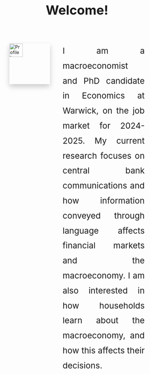 <div align="center">
  <p style="font-size: 40px; font-weight:bold;">Welcome!</p>
</div>

<div style="display: flex; align-items: flex-start; justify-content: center; gap: 40px; padding: 40px; max-width: 1200px; margin: auto;">
  <img src="files/images/profile.png" alt="Profile Image" style="width: 33%; aspect-ratio: 1/1; border-radius: 0; box-shadow: 0 8px 16px rgba(0, 0, 0, 0.2);">
  <p style="font-size: 26px; line-height: 1.8; width: 67%; text-align: justify; margin: 0;">
    I am a macroeconomist and PhD candidate in Economics at Warwick, on the job market for 2024-2025. My current research focuses on central bank communications and how information conveyed through language affects financial markets and the macroeconomy. I am also interested in how households learn about the macroeconomy, and how this affects their decisions.
  </p>
</div>

<br />
